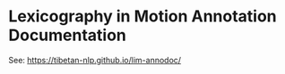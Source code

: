 Lexicography in Motion Annotation Documentation
===============================================

See: <https://tibetan-nlp.github.io/lim-annodoc/>

